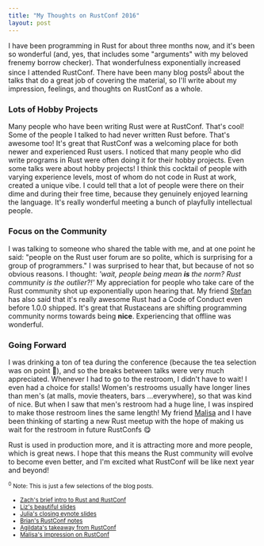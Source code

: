 ```yaml
---
title: "My Thoughts on RustConf 2016"
layout: post
---
```


I have been programming in Rust for about three months now, and it's been so wonderful (and, yes, that includes some "arguments" with my beloved frenemy borrow checker). That wonderfulness exponentially increased since I attended RustConf. There have been many blog posts<sup><a href="#ref_0">0</a></sup> about the talks that do a great job of covering the material, so I'll write about my impression, feelings, and thoughts on RustConf as a whole.

### Lots of Hobby Projects
Many people who have been writing Rust were at RustConf. That's cool! Some of the people I talked to had never written Rust before. That's awesome too! It's great that RustConf was a welcoming place for both newer and experienced Rust users. I noticed that many people who did write programs in Rust were often doing it for their hobby projects. Even some talks were about hobby projects! I think this cocktail of people with varying experience levels, most of whom do not code in Rust at work, created a unique vibe. I could tell that a lot of people were there on their dime and during their free time, because they genuinely enjoyed learning the language. It's really wonderful meeting a bunch of playfully intellectual people.

### Focus on the Community
I was talking to someone who shared the table with me, and at one point he said: "people on the Rust user forum are so polite, which is surprising for a group of programmers." I was surprised to hear that, but because of not so obvious reasons. I thought: *'wait, people being mean **is** the norm? Rust community is the outlier?!'* My appreciation for people who take care of the Rust community shot up exponentially upon hearing that. My friend [Stefan](https://twitter.com/datahipster) has also said that it's really awesome Rust had a Code of Conduct even before 1.0.0 shipped. It's great that Rustaceans are shifting programming community norms towards being **nice**. Experiencing that offline was wonderful.

### Going Forward
I was drinking a ton of tea during the conference (because the tea selection was on point 💯), and so the breaks between talks were very much appreciated. Whenever I had to go to the restroom, I didn't have to wait! I even had a choice for stalls! Women's restrooms usually have longer lines than men's (at malls, movie theaters, bars ...everywhere), so that was kind of nice. But when I saw that men's restroom had a huge line, I was inspired to make those restroom lines the same length! My friend [Malisa](https://twitter.com/malisas7) and I have been thinking of starting a new Rust meetup with the hope of making us wait for the restroom in future RustConfs 😋

Rust is used in production more, and it is attracting more and more people, which is great news. I hope that this means the Rust community will evolve to become even better, and I'm excited what RustConf will be like next year and beyond!

<p id="ref_0"><small><sup>0</sup>
Note: This is just a few selections of the blog posts.
<ul>
    <li> <a href="http://zackmdavis.net/blog/2016/09/rustconf-2016-travelogue/">Zach's brief intro to Rust and RustConf</a></li>
    <li> <a href="http://www.slideshare.net/LizBaillie/rustconf-2016-illustrated-adventure-guide-65894363">Liz's beautiful slides</a></li>
    <li> <a href="http://jvns.ca/blog/2016/09/11/rustconf-keynote/">Julia's closing eynote slides</a></li>
    <li> <a href="http://alwayscoding.ca/momentos/2016/09/10/rustconf-2016-talks/">Brian's RustConf notes</a></li>
    <li> <a href="http://alwayscoding.ca/momentos/2016/09/10/rustconf-2016-talks/">Agildata's takeaway from RustConf</a></li>
    <li> <a href="http://hellomalisa.me/2016-09-20/rustconf-and-strange-loop.html">Malisa's impression on RustConf</a></li>
</ul>
</small></p>
